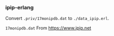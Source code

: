### ipip-erlang
Convert `.priv/17monipdb.dat` to `./data_ipip.erl`.

`17monipdb.dat` From https://www.ipip.net

